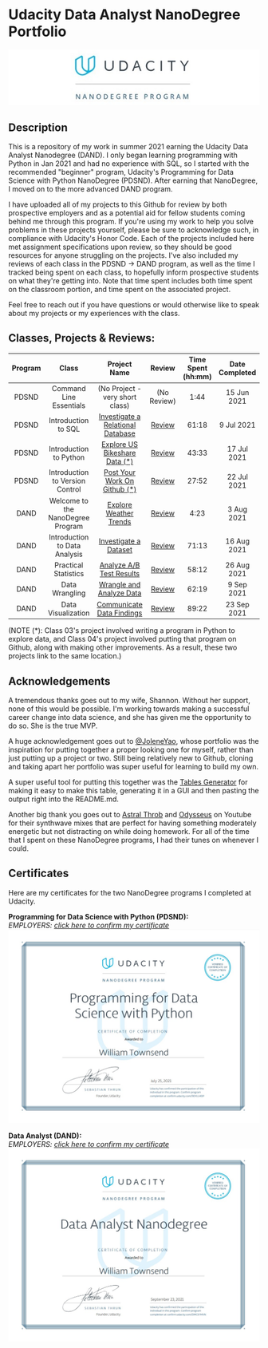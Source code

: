 # Udacity Data Analyst NanoDegree Portfolio
<img src="https://raw.githubusercontent.com/WJTownsend/udacity-portfolio/main/images/UdacityBanner.jpg">

## Description

This is a repository of my work in summer 2021 earning the Udacity Data Analyst Nanodegree (DAND). I only began learning programming with Python in Jan 2021 and had no experience with SQL, so I started with the recommended "beginner" program, Udacity's Programming for Data Science with Python NanoDegree (PDSND). After earning that NanoDegree, I moved on to the more advanced DAND program. 

I have uploaded all of my projects to this Github for review by both prospective employers and as a potential aid for fellow students coming behind me through this program. If you're using my work to help you solve problems in these projects yourself, please be sure to acknowledge such, in compliance with Udacity's Honor Code. Each of the projects included here met assignment specifications upon review, so they should be good resources for anyone struggling on the projects. I've also included my reviews of each class in the PDSND -> DAND program, as well as the time I tracked being spent on each class, to hopefully inform prospective students on what they're getting into. Note that time spent includes both time spent on the classroom portion, and time spent on the associated project.

Feel free to reach out if you have questions or would otherwise like to speak about my projects or my experiences with the class.  

## Classes, Projects & Reviews:

| Program |               Class               |                     Project Name                    |          Review          | Time Spent (hh:mm) | Date Completed |
|:-------:|:---------------------------------:|:---------------------------------------------------:|:------------------------:|:------------------:|:--------------:|
|  PDSND  | Command Line Essentials           | (No Project - very short class)                     |        (No Review)       |        1:44        |   15 Jun 2021  |
|  PDSND  | Introduction to SQL               | [Investigate a Relational Database](www.google.com) | [Review](https://github.com/WJTownsend/udacity-portfolio/blob/main/class02/class02review.md) |        61:18       |   9 Jul 2021   |
|  PDSND  | Introduction to Python            | [Explore US Bikeshare Data (*)](www.google.com)         | [Review](https://github.com/WJTownsend/udacity-portfolio/blob/main/class03/class03review.md) |        43:33       |   17 Jul 2021  |
|  PDSND  | Introduction to Version Control   | [Post Your Work On Github (*)](www.google.com)          | [Review](https://github.com/WJTownsend/udacity-portfolio/blob/main/class04/class04review.md) |        27:52       |   22 Jul 2021  |
|   DAND  | Welcome to the NanoDegree Program | [Explore Weather Trends](www.google.com)            | [Review](https://github.com/WJTownsend/udacity-portfolio/blob/main/class05/class05review.md) |        4:23        |   3 Aug 2021   |
|   DAND  | Introduction to Data Analysis     | [Investigate a Dataset](www.google.com)             | [Review](https://github.com/WJTownsend/udacity-portfolio/blob/main/class06/class06review.md) |        71:13       |   16 Aug 2021  |
|   DAND  | Practical Statistics              | [Analyze A/B Test Results](www.google.com)          | [Review](https://github.com/WJTownsend/udacity-portfolio/blob/main/class07/class07review.md) |        58:12       |   26 Aug 2021  |
|   DAND  | Data Wrangling                    | [Wrangle and Analyze Data](www.google.com)          | [Review](https://github.com/WJTownsend/udacity-portfolio/blob/main/class08/class08review.md) |        62:19       |   9 Sep 2021  |
|   DAND  | Data Visualization                | [Communicate Data Findings](www.google.com)         | [Review](https://github.com/WJTownsend/udacity-portfolio/blob/main/class09/class09review.md) |        89:22       |   23 Sep 2021  |

(NOTE (*): Class 03's project involved writing a program in Python to explore data, and Class 04's project involved putting that program on Github, along with making other improvements. As a result, these two projects link to the same location.)

## Acknowledgements

A tremendous thanks goes out to my wife, Shannon. Without her support, none of this would be possible. I'm working towards making a successful career change into data science, and she has given me the opportunity to do so. She is the true MVP.

A huge acknowledgement goes out to [@JoleneYao](https://github.com/joleneyao/udacity-DAND), whose portfolio was the inspiration for putting together a proper looking one for myself, rather than just putting up a project or two. Still being relatively new to Github, cloning and taking apart her portfolio was super useful for learning to build my own.

A super useful tool for putting this together was the [Tables Generator](https://www.tablesgenerator.com/markdown_tables#) for making it easy to make this table, generating it in a GUI and then pasting the output right into the README.md. 

Another big thank you goes out to [Astral Throb](https://www.youtube.com/c/AstralThrob/videos) and [Odysseus](https://www.youtube.com/c/OdysseusOfficial/videos) on Youtube for their synthwave mixes that are perfect for having something moderately energetic but not distracting on while doing homework. For all of the time that I spent on these NanoDegree programs, I had their tunes on whenever I could.

## Certificates

Here are my certificates for the two NanoDegree programs I completed at Udacity. 

**Programming for Data Science with Python (PDSND):** <br>
*EMPLOYERS: [click here to confirm my certificate](https://confirm.udacity.com/9DYLU4DP)*
<img src="https://raw.githubusercontent.com/WJTownsend/udacity-portfolio/main/images/20210725PDSND.jpg">

**Data Analyst (DAND):** <br>
*EMPLOYERS: [click here to confirm my certificate](https://confirm.udacity.com/DMC5FMVN)*
<img src="https://raw.githubusercontent.com/WJTownsend/udacity-portfolio/main/images/20210923DAND.jpg">